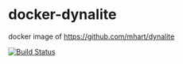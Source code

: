 # docker-dynalite
docker image of https://github.com/mhart/dynalite

[![Build Status][ico-travis]][link-travis]

[ico-travis]: https://travis-ci.org/vitarn/docker-dynalite.svg?branch=master

[link-travis]: https://travis-ci.org/vitarn/docker-dynalite
